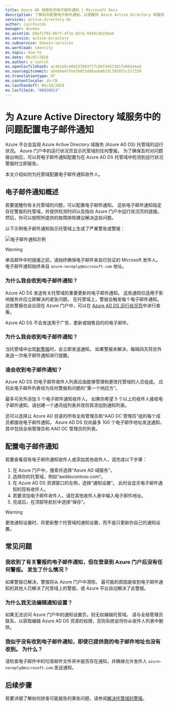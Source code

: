 ```yaml
---
title: Azure AD 域服务的电子邮件通知 | Microsoft Docs
description: 了解如何配置电子邮件通知，以提醒你 Azure Active Directory 域服务托管域中的问题
services: active-directory-ds
author: iainfoulds
manager: daveba
ms.assetid: b9af1792-0b7f-4f3e-827a-9426cdb33ba6
ms.service: active-directory
ms.subservice: domain-services
ms.workload: identity
ms.topic: how-to
ms.date: 08/07/2020
ms.author: v-junlch
ms.openlocfilehash: ac36cb5ce6b537b03777c08f4452381fe002a4ad
ms.sourcegitcommit: a5eb9a47feefb053ddbaab4b15c395972c372339
ms.translationtype: HT
ms.contentlocale: zh-CN
ms.lasthandoff: 08/10/2020
ms.locfileid: "88028613"
---
```

# <a name="configure-email-notifications-for-issues-in-azure-active-directory-domain-services"></a>为 Azure Active Directory 域服务中的问题配置电子邮件通知

Azure 平台会监视 Azure Active Directory 域服务 (Azure AD DS) 托管域的运行状况。 Azure 门户中的运行状况页显示托管域的任何警报。 为了确保及时对问题做出响应，可以将电子邮件通知配置为在 Azure AD DS 托管域中检测到运行状况警报时立即报告。

本文介绍如何为托管域配置电子邮件通知收件人。

## <a name="email-notification-overview"></a>电子邮件通知概述

若要提醒你有关托管域的问题，可以配置电子邮件通知。 这些电子邮件通知指定存在警报的托管域，并提供检测时间以及指向 Azure 门户中运行状况页的链接。 然后，你可以按照所提供的故障排除建议解决这些问题。

以下示例电子邮件通知指示托管域上生成了严重警告或警报：

![电子邮件通知示例](./media/active-directory-domain-services-alerts/email-alert.png)

> [!WARNING]
> 单击邮件中的链接之前，请始终确保电子邮件来自已验证的 Microsoft 发件人。 电子邮件通知始终来自 `azure-noreply@microsoft.com` 地址。

### <a name="why-would-i-receive-email-notifications"></a>为什么我会收到电子邮件通知？

Azure AD DS 发送有关托管域的重要更新的电子邮件通知。 这些通知仅适用于影响服务并应立即解决的紧急问题。 在托管域上，警报会触发每个电子邮件通知。 这些警报也会出现在 Azure 门户中，可以在 [Azure AD DS 运行状况页][check-health]中进行查看。

Azure AD DS 不会发送用于广告、更新或销售目的的电子邮件。

### <a name="when-will-i-receive-email-notifications"></a>为什么我会收到电子邮件通知？

当托管域中出现[新警报][troubleshoot-alerts]时，会立即发送通知。 如果警报未解决，每隔四天将另外发送一次电子邮件通知进行提醒。

### <a name="who-should-receive-the-email-notifications"></a>谁会收到电子邮件通知？

Azure AD DS 的电子邮件收件人列表应由能够管理和更改托管域的人员组成。 应将此电子邮件列表视为任何警报和问题的“第一个响应方”。

最多可另外添加 5 个电子邮件通知收件人。 如果你希望 5 个以上的收件人接收电子邮件通知，请创建一个通讯组列表并改将其添加到通知列表。

还可以选择让 Azure AD 目录的所有全局管理员和“AAD DC 管理员”组的每个成员都接收电子邮件通知。 Azure AD DS 仅向最多 100 个电子邮件地址发送通知，其中包括全局管理员和 AAD DC 管理员的列表。

## <a name="configure-email-notifications"></a>配置电子邮件通知

若要查看现有电子邮件通知收件人或添加其他收件人，请完成以下步骤：

1. 在 Azure 门户中，搜索并选择“Azure AD 域服务”。
1. 选择你的托管域，例如“aaddscontoso.com”。
1. 在 Azure AD DS 资源窗口的左侧，选择“通知设置”。 此时会显示电子邮件通知的现有收件人。
1. 若要添加电子邮件收件人，请在其他收件人表中输入电子邮件地址。
1. 完成后，在顶部导航栏中选择“保存”。

> [!WARNING]
> 更改通知设置时，将更新整个托管域的通知设置，而不是只更新你自己的通知设置。

## <a name="frequently-asked-questions"></a>常见问题

### <a name="i-received-an-email-notification-for-an-alert-but-when-i-logged-on-to-the-azure-portal-there-was-no-alert-what-happened"></a>我收到了有关警报的电子邮件通知，但在登录到 Azure 门户后没有任何警报。 发生了什么情况？

如果警报已解决，警报将从 Azure 门户中清除。 最可能的原因是收到电子邮件通知的其他人已解决了托管域上的警报，或 Azure 平台自动解决了此警报。

### <a name="why-can-i-not-edit-the-notification-settings"></a>为什么我无法编辑通知设置？

如果无法访问 Azure 门户中的通知设置页，则无权编辑托管域。 请与全局管理员联系，以获取编辑 Azure AD DS 资源的权限，否则系统会将你从收件人列表中删除。

### <a name="i-dont-seem-to-be-receiving-email-notifications-even-though-i-provided-my-email-address-why"></a>我似乎没有收到电子邮件通知，即使已提供我的电子邮件地址也没有收到。 为什么？

请检查电子邮件中的垃圾邮件文件夹中是否存在通知，并确保允许发件人 `azure-noreply@microsoft.com` 发送通知。

## <a name="next-steps"></a>后续步骤

若要详细了解如何排查可能报告的某些问题，请参阅[解决托管域的警报][troubleshoot-alerts]。

<!-- INTERNAL LINKS -->
[check-health]: check-health.md
[troubleshoot-alerts]: troubleshoot-alerts.md

